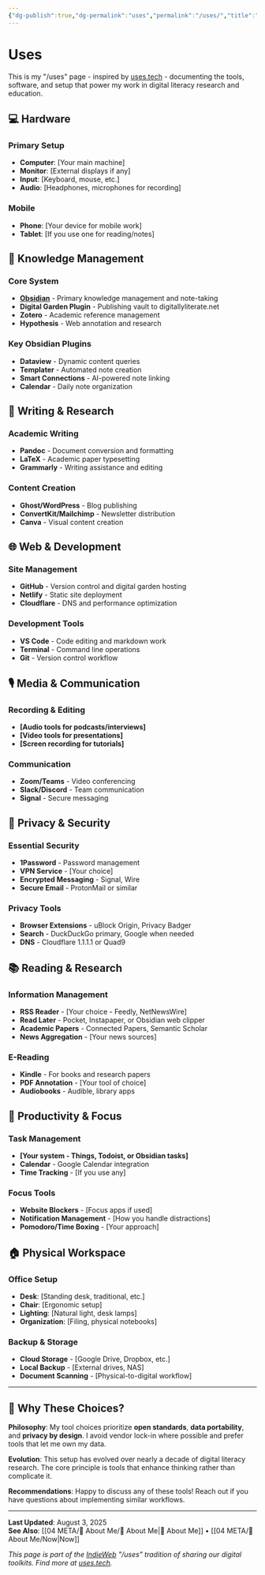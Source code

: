 ```yaml
---
{"dg-publish":true,"dg-permalink":"uses","permalink":"/uses/","title":"Uses","tags":["tools","setup","productivity","indieweb"],"created":"2025-08-03","updated":"2025-08-03"}
---
```



# Uses

This is my "/uses" page - inspired by [uses.tech](https://uses.tech/) - documenting the tools, software, and setup that power my work in digital literacy research and education.

## 💻 Hardware

### **Primary Setup**
- **Computer**: [Your main machine]
- **Monitor**: [External displays if any]
- **Input**: [Keyboard, mouse, etc.]
- **Audio**: [Headphones, microphones for recording]

### **Mobile**
- **Phone**: [Your device for mobile work]
- **Tablet**: [If you use one for reading/notes]

## 🧠 Knowledge Management

### **Core System**
- **[Obsidian](https://obsidian.md/)** - Primary knowledge management and note-taking
- **Digital Garden Plugin** - Publishing vault to digitallyliterate.net
- **Zotero** - Academic reference management
- **Hypothesis** - Web annotation and research

### **Key Obsidian Plugins**
- **Dataview** - Dynamic content queries
- **Templater** - Automated note creation
- **Smart Connections** - AI-powered note linking
- **Calendar** - Daily note organization

## 📝 Writing & Research

### **Academic Writing**
- **Pandoc** - Document conversion and formatting
- **LaTeX** - Academic paper typesetting
- **Grammarly** - Writing assistance and editing

### **Content Creation**
- **Ghost/WordPress** - Blog publishing
- **ConvertKit/Mailchimp** - Newsletter distribution
- **Canva** - Visual content creation

## 🌐 Web & Development

### **Site Management**
- **GitHub** - Version control and digital garden hosting
- **Netlify** - Static site deployment
- **Cloudflare** - DNS and performance optimization

### **Development Tools**
- **VS Code** - Code editing and markdown work
- **Terminal** - Command line operations
- **Git** - Version control workflow

## 🎙️ Media & Communication

### **Recording & Editing**
- **[Audio tools for podcasts/interviews]**
- **[Video tools for presentations]**
- **[Screen recording for tutorials]**

### **Communication**
- **Zoom/Teams** - Video conferencing
- **Slack/Discord** - Team communication
- **Signal** - Secure messaging

## 🔐 Privacy & Security

### **Essential Security**
- **1Password** - Password management
- **VPN Service** - [Your choice]
- **Encrypted Messaging** - Signal, Wire
- **Secure Email** - ProtonMail or similar

### **Privacy Tools**
- **Browser Extensions** - uBlock Origin, Privacy Badger
- **Search** - DuckDuckGo primary, Google when needed
- **DNS** - Cloudflare 1.1.1.1 or Quad9

## 📚 Reading & Research

### **Information Management**
- **RSS Reader** - [Your choice - Feedly, NetNewsWire]
- **Read Later** - Pocket, Instapaper, or Obsidian web clipper
- **Academic Papers** - Connected Papers, Semantic Scholar
- **News Aggregation** - [Your news sources]

### **E-Reading**
- **Kindle** - For books and research papers
- **PDF Annotation** - [Your tool of choice]
- **Audiobooks** - Audible, library apps

## 🎯 Productivity & Focus

### **Task Management**
- **[Your system - Things, Todoist, or Obsidian tasks]**
- **Calendar** - Google Calendar integration
- **Time Tracking** - [If you use any]

### **Focus Tools**
- **Website Blockers** - [Focus apps if used]
- **Notification Management** - [How you handle distractions]
- **Pomodoro/Time Boxing** - [Your approach]

## 🏠 Physical Workspace

### **Office Setup**
- **Desk**: [Standing desk, traditional, etc.]
- **Chair**: [Ergonomic setup]
- **Lighting**: [Natural light, desk lamps]
- **Organization**: [Filing, physical notebooks]

### **Backup & Storage**
- **Cloud Storage** - [Google Drive, Dropbox, etc.]
- **Local Backup** - [External drives, NAS]
- **Document Scanning** - [Physical-to-digital workflow]

---

## 🔄 Why These Choices?

**Philosophy**: My tool choices prioritize **open standards**, **data portability**, and **privacy by design**. I avoid vendor lock-in where possible and prefer tools that let me own my data.

**Evolution**: This setup has evolved over nearly a decade of digital literacy research. The core principle is tools that enhance thinking rather than complicate it.

**Recommendations**: Happy to discuss any of these tools! Reach out if you have questions about implementing similar workflows.

---

**Last Updated**: August 3, 2025  
**See Also**: [[04 META/👤 About Me/👤 About Me\|👤 About Me]] • [[04 META/👤 About Me/Now\|Now]]

*This page is part of the [IndieWeb](https://indieweb.org/) "/uses" tradition of sharing our digital toolkits. Find more at [uses.tech](https://uses.tech/).*
